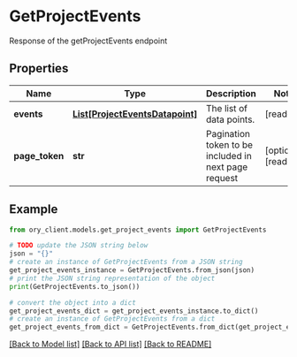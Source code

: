 # GetProjectEvents

Response of the getProjectEvents endpoint

## Properties

Name | Type | Description | Notes
------------ | ------------- | ------------- | -------------
**events** | [**List[ProjectEventsDatapoint]**](ProjectEventsDatapoint.md) | The list of data points. | [readonly] 
**page_token** | **str** | Pagination token to be included in next page request | [optional] [readonly] 

## Example

```python
from ory_client.models.get_project_events import GetProjectEvents

# TODO update the JSON string below
json = "{}"
# create an instance of GetProjectEvents from a JSON string
get_project_events_instance = GetProjectEvents.from_json(json)
# print the JSON string representation of the object
print(GetProjectEvents.to_json())

# convert the object into a dict
get_project_events_dict = get_project_events_instance.to_dict()
# create an instance of GetProjectEvents from a dict
get_project_events_from_dict = GetProjectEvents.from_dict(get_project_events_dict)
```
[[Back to Model list]](../README.md#documentation-for-models) [[Back to API list]](../README.md#documentation-for-api-endpoints) [[Back to README]](../README.md)


